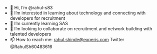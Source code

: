 - 👋 Hi, I’m @rahul-s83
- 👀 I’m interested in learning about technology and connecting with developers for recruitment
- 🌱 I’m currently learning SAS
- 💞️ I’m looking to collaborate on recruitment and network building with talented developers
- 📫 How to reach me: rahul.shinde@experis.com
Twitter @RahulSh60483616

<!---
rahul-s83/rahul-s83 is a ✨ special ✨ repository because its `README.md` (this file) appears on your GitHub profile.
You can click the Preview link to take a look at your changes.
--->
